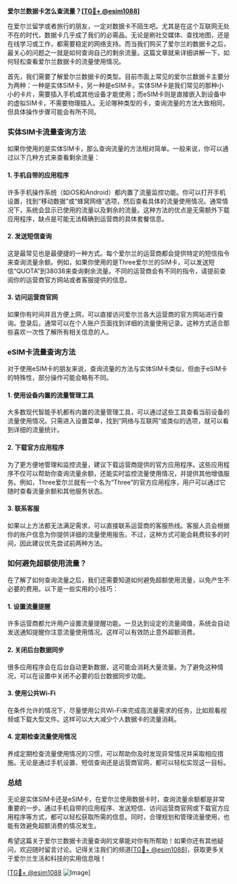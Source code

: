 **爱尔兰数据卡怎么查流量？[[TG💪+ @esim1088](https://t.me/s/esim1088)]**

在爱尔兰留学或者旅行的朋友，一定对数据卡不陌生吧。尤其是在这个互联网无处不在的时代，数据卡几乎成了我们的必需品。无论是刷社交媒体、查找地图，还是在线学习或工作，都需要稳定的网络支持。而当我们购买了爱尔兰的数据卡之后，最关心的问题之一就是如何查询自己的剩余流量。这篇文章就来详细讲解一下，如何轻松查看爱尔兰数据卡的流量使用情况。

首先，我们需要了解爱尔兰数据卡的类型。目前市面上常见的爱尔兰数据卡主要分为两种：一种是实体SIM卡，另一种是eSIM卡。实体SIM卡是我们常见的那种小小的卡片，需要插入手机或其他设备才能使用；而eSIM卡则是直接嵌入到设备中的虚拟SIM卡，不需要物理插入。无论哪种类型的卡，查询流量的方法大致相同，但具体操作步骤可能会有所不同。

### **实体SIM卡流量查询方法**

如果你使用的是实体SIM卡，那么查询流量的方法相对简单。一般来说，你可以通过以下几种方式来查看剩余流量：

#### **1. 手机自带的应用程序**
许多手机操作系统（如iOS和Android）都内置了流量监控功能。你可以打开手机设置，找到“移动数据”或“蜂窝网络”选项，然后查看具体的流量使用情况。通常情况下，系统会显示已使用的流量以及剩余的流量。这种方法的优点是无需额外下载应用程序，缺点是可能无法精确到运营商的具体套餐信息。

#### **2. 发送短信查询**
这是最常见也是最便捷的一种方式。每个爱尔兰的运营商都会提供特定的短信指令来查询流量余额。例如，如果你使用的是Three爱尔兰的SIM卡，可以发送短信“QUOTA”到38038来查询剩余流量。不同的运营商会有不同的指令，请提前查阅你的运营商官方网站或者客服提供的信息。

#### **3. 访问运营商官网**
如果你有时间并且方便上网，可以直接访问爱尔兰各大运营商的官方网站进行查询。登录后，通常可以在个人账户页面找到详细的流量使用记录。这种方式适合那些喜欢一次性了解所有相关信息的人。

### **eSIM卡流量查询方法**

对于使用eSIM卡的朋友来说，查询流量的方法与实体SIM卡类似，但由于eSIM卡的特殊性，部分操作可能会略有不同。

#### **1. 使用设备内置的流量管理工具**
大多数现代智能手机都有内置的流量管理工具，可以通过这些工具查看当前设备的流量使用情况。只需进入设置菜单，找到“网络与互联网”或类似的选项，就可以看到详细的流量统计。

#### **2. 下载官方应用程序**
为了更方便地管理和监控流量，建议下载运营商提供的官方应用程序。这些应用程序不仅可以帮助你查询流量余额，还能实时监控流量使用情况，并提供其他增值服务。例如，Three爱尔兰就有一个名为“Three”的官方应用程序，用户可以通过它随时查看流量余额和其他服务状态。

#### **3. 联系客服**
如果以上方法都无法满足需求，可以直接联系运营商的客服热线。客服人员会根据你的账户信息为你提供详细的流量使用报告。不过，这种方式可能会耗费较多的时间，因此建议优先尝试前两种方法。

### **如何避免超额使用流量？**

在了解了如何查询流量之后，我们还需要知道如何避免超额使用流量，以免产生不必要的费用。以下是一些实用的小技巧：

#### **1. 设置流量提醒**
许多运营商都允许用户设置流量提醒功能。一旦达到设定的流量阈值，系统会自动发送通知提醒你注意流量使用情况。这样可以有效防止意外超额消费。

#### **2. 关闭后台数据同步**
很多应用程序会在后台自动更新数据，这可能会消耗大量流量。为了避免这种情况，可以在设置中关闭不必要的后台数据同步功能。

#### **3. 使用公共Wi-Fi**
在条件允许的情况下，尽量使用公共Wi-Fi来完成高流量需求的任务，比如观看视频或下载大型文件。这样可以大大减少个人数据卡的流量消耗。

#### **4. 定期检查流量使用情况**
养成定期检查流量使用情况的习惯，可以帮助你及时发现异常情况并采取相应措施。无论是通过手机设置、短信查询还是运营商官网，都可以轻松实现这一目标。

### **总结**

无论是实体SIM卡还是eSIM卡，在爱尔兰使用数据卡时，查询流量余额都是非常重要的一步。通过手机自带的应用程序、发送短信、访问运营商官网或下载官方应用程序等方式，都可以轻松获取所需的信息。同时，合理规划和管理流量使用，也能有效避免超额消费的情况发生。

希望这篇关于爱尔兰数据卡流量查询的文章能对你有所帮助！如果你还有其他疑问，欢迎随时留言讨论。记得关注我们的频道[[TG💪+ @esim1088](https://t.me/s/esim1088)]，获取更多关于爱尔兰生活和科技的实用信息哦！

[[TG💪+ @esim1088](https://t.me/s/esim1088) ![Image](https://i.postimg.cc/4NQfJmqS/Snipaste-2025-05-13-00-14-12.png)]